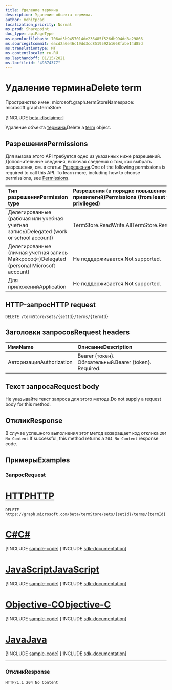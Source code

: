 ```yaml
---
title: Удаление термина
description: Удаление объекта термина.
author: mohitpcad
localization_priority: Normal
ms.prod: Sharepoint
doc_type: apiPageType
ms.openlocfilehash: 706ad5b9457014de236485f526db994dd8a29866
ms.sourcegitcommit: eacd2a6e46c19dd3cd8519592b1668fabe14d85d
ms.translationtype: MT
ms.contentlocale: ru-RU
ms.lasthandoff: 01/15/2021
ms.locfileid: "49874377"
---
```

# <a name="delete-term"></a><span data-ttu-id="23fa5-103">Удаление термина</span><span class="sxs-lookup"><span data-stu-id="23fa5-103">Delete term</span></span>
<span data-ttu-id="23fa5-104">Пространство имен: microsoft.graph.termStore</span><span class="sxs-lookup"><span data-stu-id="23fa5-104">Namespace: microsoft.graph.termStore</span></span>

[!INCLUDE [beta-disclaimer](../../includes/beta-disclaimer.md)]

<span data-ttu-id="23fa5-105">Удаление объекта [термина.](../resources/termstore-term.md)</span><span class="sxs-lookup"><span data-stu-id="23fa5-105">Delete a [term](../resources/termstore-term.md) object.</span></span>

## <a name="permissions"></a><span data-ttu-id="23fa5-106">Разрешения</span><span class="sxs-lookup"><span data-stu-id="23fa5-106">Permissions</span></span>
<span data-ttu-id="23fa5-p101">Для вызова этого API требуется одно из указанных ниже разрешений. Дополнительные сведения, включая сведения о том, как выбрать разрешения, см. в статье [Разрешения](/graph/permissions-reference).</span><span class="sxs-lookup"><span data-stu-id="23fa5-p101">One of the following permissions is required to call this API. To learn more, including how to choose permissions, see [Permissions](/graph/permissions-reference).</span></span>

|<span data-ttu-id="23fa5-109">Тип разрешения</span><span class="sxs-lookup"><span data-stu-id="23fa5-109">Permission type</span></span>|<span data-ttu-id="23fa5-110">Разрешения (в порядке повышения привилегий)</span><span class="sxs-lookup"><span data-stu-id="23fa5-110">Permissions (from least to most privileged)</span></span>|
|:---|:---|
|<span data-ttu-id="23fa5-111">Делегированные (рабочая или учебная учетная запись)</span><span class="sxs-lookup"><span data-stu-id="23fa5-111">Delegated (work or school account)</span></span> |<span data-ttu-id="23fa5-112">TermStore.ReadWrite.All</span><span class="sxs-lookup"><span data-stu-id="23fa5-112">TermStore.ReadWrite.All</span></span> |
|<span data-ttu-id="23fa5-113">Делегированные (личная учетная запись Майкрософт)</span><span class="sxs-lookup"><span data-stu-id="23fa5-113">Delegated (personal Microsoft account)</span></span> | <span data-ttu-id="23fa5-114">Не поддерживается.</span><span class="sxs-lookup"><span data-stu-id="23fa5-114">Not supported.</span></span>    |
|<span data-ttu-id="23fa5-115">Для приложений</span><span class="sxs-lookup"><span data-stu-id="23fa5-115">Application</span></span> | <span data-ttu-id="23fa5-116">Не поддерживается.</span><span class="sxs-lookup"><span data-stu-id="23fa5-116">Not supported.</span></span> |


## <a name="http-request"></a><span data-ttu-id="23fa5-117">HTTP-запрос</span><span class="sxs-lookup"><span data-stu-id="23fa5-117">HTTP request</span></span>

<!-- {
  "blockType": "ignored"
}
-->
``` http
DELETE /termStore/sets/{setId}/terms/{termId}
```

## <a name="request-headers"></a><span data-ttu-id="23fa5-118">Заголовки запросов</span><span class="sxs-lookup"><span data-stu-id="23fa5-118">Request headers</span></span>
|<span data-ttu-id="23fa5-119">Имя</span><span class="sxs-lookup"><span data-stu-id="23fa5-119">Name</span></span>|<span data-ttu-id="23fa5-120">Описание</span><span class="sxs-lookup"><span data-stu-id="23fa5-120">Description</span></span>|
|:---|:---|
|<span data-ttu-id="23fa5-121">Авторизация</span><span class="sxs-lookup"><span data-stu-id="23fa5-121">Authorization</span></span>|<span data-ttu-id="23fa5-p102">Bearer {токен}. Обязательный.</span><span class="sxs-lookup"><span data-stu-id="23fa5-p102">Bearer {token}. Required.</span></span>|

## <a name="request-body"></a><span data-ttu-id="23fa5-124">Текст запроса</span><span class="sxs-lookup"><span data-stu-id="23fa5-124">Request body</span></span>
<span data-ttu-id="23fa5-125">Не указывайте текст запроса для этого метода.</span><span class="sxs-lookup"><span data-stu-id="23fa5-125">Do not supply a request body for this method.</span></span>

## <a name="response"></a><span data-ttu-id="23fa5-126">Отклик</span><span class="sxs-lookup"><span data-stu-id="23fa5-126">Response</span></span>

<span data-ttu-id="23fa5-127">В случае успешного выполнения этот метод возвращает код отклика `204 No Content`.</span><span class="sxs-lookup"><span data-stu-id="23fa5-127">If successful, this method returns a `204 No Content` response code.</span></span>

## <a name="examples"></a><span data-ttu-id="23fa5-128">Примеры</span><span class="sxs-lookup"><span data-stu-id="23fa5-128">Examples</span></span>

### <a name="request"></a><span data-ttu-id="23fa5-129">Запрос</span><span class="sxs-lookup"><span data-stu-id="23fa5-129">Request</span></span>

# <a name="http"></a>[<span data-ttu-id="23fa5-130">HTTP</span><span class="sxs-lookup"><span data-stu-id="23fa5-130">HTTP</span></span>](#tab/http)
<!-- {
  "blockType": "request",
  "name": "delete_term"
}
-->
``` http
DELETE https://graph.microsoft.com/beta/termStore/sets/{setId}/terms/{termId}
```
# <a name="c"></a>[<span data-ttu-id="23fa5-131">C#</span><span class="sxs-lookup"><span data-stu-id="23fa5-131">C#</span></span>](#tab/csharp)
[!INCLUDE [sample-code](../includes/snippets/csharp/delete-term-csharp-snippets.md)]
[!INCLUDE [sdk-documentation](../includes/snippets/snippets-sdk-documentation-link.md)]

# <a name="javascript"></a>[<span data-ttu-id="23fa5-132">JavaScript</span><span class="sxs-lookup"><span data-stu-id="23fa5-132">JavaScript</span></span>](#tab/javascript)
[!INCLUDE [sample-code](../includes/snippets/javascript/delete-term-javascript-snippets.md)]
[!INCLUDE [sdk-documentation](../includes/snippets/snippets-sdk-documentation-link.md)]

# <a name="objective-c"></a>[<span data-ttu-id="23fa5-133">Objective-C</span><span class="sxs-lookup"><span data-stu-id="23fa5-133">Objective-C</span></span>](#tab/objc)
[!INCLUDE [sample-code](../includes/snippets/objc/delete-term-objc-snippets.md)]
[!INCLUDE [sdk-documentation](../includes/snippets/snippets-sdk-documentation-link.md)]

# <a name="java"></a>[<span data-ttu-id="23fa5-134">Java</span><span class="sxs-lookup"><span data-stu-id="23fa5-134">Java</span></span>](#tab/java)
[!INCLUDE [sample-code](../includes/snippets/java/delete-term-java-snippets.md)]
[!INCLUDE [sdk-documentation](../includes/snippets/snippets-sdk-documentation-link.md)]

---



### <a name="response"></a><span data-ttu-id="23fa5-135">Отклик</span><span class="sxs-lookup"><span data-stu-id="23fa5-135">Response</span></span>
<!-- {
  "blockType": "response",
  "truncated": true
}
-->
``` http
HTTP/1.1 204 No Content
```

[microsoft.graph.termStore.term]: ../resources/termstore-term.md

<!--
{
  "type": "#page.annotation",
  "description": "Delete a term entity in termStore",
  "keywords": "term,termStore",
  "section": "documentation",
  "tocPath": "termStore/Delete term",
  "suppressions": [
  ]
}
-->


